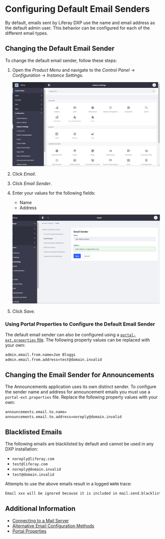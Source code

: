 # Configuring Default Email Senders

By default, emails sent by Liferay DXP use the name and email address as the default admin user. This behavior can be configured for each of the different email types.

## Changing the Default Email Sender

To change the default email sender, follow these steps:

1. Open the *Product Menu* and navigate to the *Control Panel* → *Configuration* → *Instance Settings*.

    ![Locating the Email configuration option in the Instance Settings menu.](./configuring-default-email-senders/images/01.png)

1. Click *Email*.

1. Click *Email Sender*.

1. Enter your values for the following fields:

    * Name
    * Address

    ![Changing the default email sender name and email address.](./configuring-default-email-senders/images/02.png)

1. Click *Save*.

### Using Portal Properties to Configure the Default Email Sender

The default email sender can also be configured using a [`portal-ext.properties` file](../../reference/portal-properties.md). The following property values can be replaced with your own:

```properties
admin.email.from.name=Joe Bloggs
admin.email.from.address=test@domain.invalid
```

## Changing the Email Sender for Announcements

The Announcements application uses its own distinct sender. To configure the sender name and address for announcement emails you must use a `portal-ext.properties` file. Replace the following property values with your own:

```properties
announcements.email.to.name=
announcements.email.to.address=noreply@domain.invalid
```

## Blacklisted Emails

The following emails are blacklisted by default and cannot be used in any DXP installation:

* `noreply@liferay.com`
* `test@liferay.com`
* `noreply@domain.invalid`
* `test@domain.invalid`

Attempts to use the above emails result in a logged `WARN` trace:

```bash
Email xxx will be ignored because it is included in mail.send.blacklist
```
## Additional Information

* [Connecting to a Mail Server](./connecting-to-a-mail-server.md)
* [Alternative Email Configuration Methods](./alternative-email-configuration-methods.md)
* [Portal Properties](../../reference/portal-properties.md)